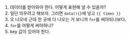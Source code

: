 1. 데이터를 받아와야 한다. 어떻게 표현해 낼 수 있을까?
2. 일단 띄우려고 해보자. 그러면 `data(){}`에 넣고 `{{ times }}`
3. 오 나오네 근데 한 곳에 다 나오는 거 보니까 `for`를 써야되나보다.
4. `for`를 어떻게 써야하나?
5. key 값이 있어야 한다. 